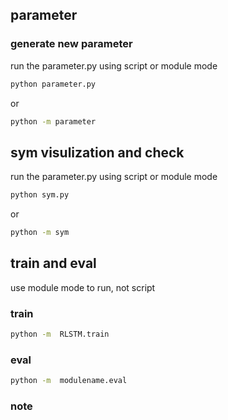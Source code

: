 ## parameter
### generate new parameter
run the parameter.py using script or module mode
```sh
python parameter.py
```
or
```sh
python -m parameter
```

## sym visulization and check
run the parameter.py using script or module mode
```sh
python sym.py
```
or
```sh
python -m sym
```

## train and eval
use module mode to run, not script
### train
```sh
python -m  RLSTM.train
```
### eval
```sh
python -m  modulename.eval
```


### note
